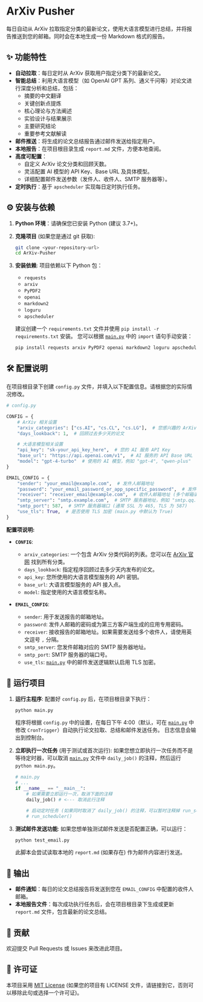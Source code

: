 # ArXiv Pusher

每日自动从 ArXiv 拉取指定分类的最新论文，使用大语言模型进行总结，并将报告推送到您的邮箱。同时会在本地生成一份 Markdown 格式的报告。

## ✨ 功能特性

*   **自动拉取**：每日定时从 ArXiv 获取用户指定分类下的最新论文。
*   **智能总结**：利用大语言模型（如 OpenAI GPT 系列、通义千问等）对论文进行深度分析和总结，包括：
    *   摘要的中文翻译
    *   关键创新点提炼
    *   核心理论与方法阐述
    *   实验设计与结果展示
    *   主要研究结论
    *   重要参考文献解读
*   **邮件推送**：将生成的论文总结报告通过邮件发送给指定用户。
*   **本地报告**：在项目根目录生成 `report.md` 文件，方便本地查阅。
*   **高度可配置**：
    *   自定义 ArXiv 论文分类和回顾天数。
    *   灵活配置 AI 模型的 API Key、Base URL 及具体模型。
    *   详细配置邮件发送参数（发件人、收件人、SMTP 服务器等）。
*   **定时执行**：基于 `apscheduler` 实现每日定时执行任务。

## ⚙️ 安装与依赖

1.  **Python 环境**：请确保您已安装 Python (建议 3.7+)。
2.  **克隆项目** (如果您是通过 git 获取):
    ```bash
    git clone <your-repository-url>
    cd ArXiv-Pusher
    ```
3.  **安装依赖**:
    项目依赖以下 Python 包：
    *   `requests`
    *   `arxiv`
    *   `PyPDF2`
    *   `openai`
    *   `markdown2`
    *   `loguru`
    *   `apscheduler`

    建议创建一个 `requirements.txt` 文件并使用 `pip install -r requirements.txt` 安装。
    您可以根据 [`main.py`](main.py:1) 中的 `import` 语句手动安装：
    ```bash
    pip install requests arxiv PyPDF2 openai markdown2 loguru apscheduler
    ```

## 🛠️ 配置说明

在项目根目录下创建 `config.py` 文件，并填入以下配置信息。请根据您的实际情况修改。

```python
# config.py

CONFIG = {
    # ArXiv 相关设置
    "arxiv_categories": ["cs.AI", "cs.CL", "cs.LG"],  # 您感兴趣的 ArXiv 分类，例如：["cs.AI", "cs.SY"]
    "days_lookback": 1,  # 回顾过去多少天的论文

    # 大语言模型相关设置
    "api_key": "sk-your_api_key_here",  # 您的 AI 服务 API Key
    "base_url": "https://api.openai.com/v1",  # AI 服务的 API Base URL
    "model": "gpt-4-turbo"  # 使用的 AI 模型，例如 "gpt-4", "qwen-plus"
}

EMAIL_CONFIG = {
    "sender": "your_email@example.com",  # 发件人邮箱地址
    "password": "your_email_password_or_app_specific_password",  # 发件人邮箱密码或应用专用密码
    "receiver": "receiver_email@example.com",  # 收件人邮箱地址 (多个邮箱请用英文逗号 "," 分隔)
    "smtp_server": "smtp.example.com",  # SMTP 服务器地址，例如 "smtp.qq.com", "smtp.gmail.com"
    "smtp_port": 587,  # SMTP 服务器端口 (通常 SSL 为 465, TLS 为 587)
    "use_tls": True,  # 是否使用 TLS 加密 (main.py 中默认为 True)
}
```

**配置项说明:**

*   **`CONFIG`**:
    *   `arxiv_categories`: 一个包含 ArXiv 分类代码的列表。您可以在 [ArXiv 官网](https://arxiv.org/archive/cs) 找到所有分类。
    *   `days_lookback`: 指定程序回顾过去多少天内发布的论文。
    *   `api_key`: 您所使用的大语言模型服务的 API 密钥。
    *   `base_url`: 大语言模型服务的 API 接入点。
    *   `model`: 指定使用的大语言模型名称。

*   **`EMAIL_CONFIG`**:
    *   `sender`: 用于发送报告的邮箱地址。
    *   `password`: 发件人邮箱的密码或为第三方客户端生成的应用专用密码。
    *   `receiver`: 接收报告的邮箱地址。如果需要发送给多个收件人，请使用英文逗号 `,` 分隔。
    *   `smtp_server`: 您发件邮箱对应的 SMTP 服务器地址。
    *   `smtp_port`: SMTP 服务器的端口号。
    *   `use_tls`: [`main.py`](main.py:1) 中的邮件发送逻辑默认启用 TLS 加密。

## 🚀 运行项目

1.  **运行主程序**:
    配置好 `config.py` 后，在项目根目录下执行：
    ```bash
    python main.py
    ```
    程序将根据 `config.py` 中的设置，在每日下午 4:00（默认，可在 [`main.py`](main.py:203) 中修改 `CronTrigger`）自动执行论文拉取、总结和邮件发送任务。
    日志信息会输出到控制台。

2.  **立即执行一次任务** (用于测试或首次运行):
    如果您想立即执行一次任务而不是等待定时器，可以取消 [`main.py`](main.py:216) 文件中 `daily_job()` 的注释，然后运行 `python main.py`。
    ```python
    # main.py
    # ...
    if __name__ == "__main__":
        # 如果需要立即运行一次，取消下面的注释
        daily_job() # <--- 取消此行注释

        # 启动定时任务 (如果同时取消了 daily_job() 的注释，可以暂时注释掉 run_scheduler())
        # run_scheduler()
    ```

3.  **测试邮件发送功能**:
    如果您想单独测试邮件发送是否配置正确，可以运行：
    ```bash
    python test_email.py
    ```
    此脚本会尝试读取本地的 `report.md` (如果存在) 作为邮件内容进行发送。

## 📄 输出

*   **邮件通知**：每日的论文总结报告将发送到您在 `EMAIL_CONFIG` 中配置的收件人邮箱。
*   **本地报告文件**：每次成功执行任务后，会在项目根目录下生成或更新 `report.md` 文件，包含最新的论文总结。

## 🤝 贡献

欢迎提交 Pull Requests 或 Issues 来改进此项目。

## 📄 许可证

本项目采用 [MIT License](LICENSE) (如果您的项目有 LICENSE 文件，请链接到它，否则可以移除此句或选择一个许可证)。
